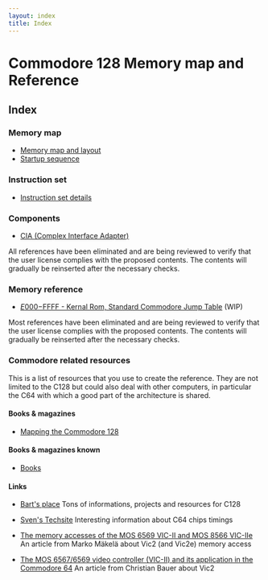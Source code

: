 ```yaml
---
layout: index
title: Index
---
```

# Commodore 128 Memory map and Reference

## Index

### Memory map
* [Memory map and layout](MemoryMap)
* [Startup sequence](StartupSequence)

### Instruction set
* [Instruction set details](InstructionSet)

### Components
* [CIA (Complex Interface Adapter)](Cia)

All references have been eliminated and are being reviewed to verify that the user license complies with the proposed contents. The contents will gradually be reinserted after the necessary checks.

### Memory reference

* [$E000-$FFFF - Kernal Rom, Standard Commodore Jump Table](E000) (WIP)

Most references have been eliminated and are being reviewed to verify that the user license complies with the proposed contents. The contents will gradually be reinserted after the necessary checks.

### Commodore related resources
This is a list of resources that you use to create the reference.
They are not limited to the C128 but could also deal with other computers,
in particular the C64 with which a good part of the architecture is shared.

#### Books & magazines

* [Mapping the Commodore 128](https://www.cubic.org/~doj/c64/mapping128.pdf)

#### Books & magazines known

* [Books](Books)

#### Links

* [Bart's place](https://www.bartsplace.net/topics/cbm.shtml)
Tons of informations, projects and resources for C128

* [Sven's Techsite](http://tech.guitarsite.de/c64_scope.html)
Interesting information about C64 chips timings

* [The memory accesses of the MOS 6569 VIC-II and MOS 8566 VIC-IIe](https://ist.uwaterloo.ca/~schepers/MJK/ascii/vic2-pal.txt)
An article from Marko Mäkelä about Vic2 (and Vic2e) memory access

* [The MOS 6567/6569 video controller (VIC-II) and its application in the Commodore 64](https://ist.uwaterloo.ca/~schepers/MJK/ascii/VIC-Article.txt)
An article from Christian Bauer about Vic2
